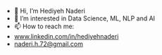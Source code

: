 
- 👋 Hi, I’m Hediyeh Naderi
- 👀 I’m interested in Data Science, ML, NLP and AI  
- 📫 How to reach me:
- www.linkedin.com/in/hediyehnaderi
- naderi.h.72@gmail.com

